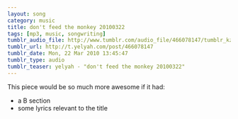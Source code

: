 ```yaml
---
layout: song
category: music
title: don't feed the monkey 20100322
tags: [mp3, music, songwriting]
tumblr_audio_file: http://www.tumblr.com/audio_file/466078147/tumblr_kzp5gb804i1qzo4ep
tumblr_url: http://t.yelyah.com/post/466078147
tumblr_date: Mon, 22 Mar 2010 13:45:47
tumblr_type: audio
tumblr_teaser: yelyah - "don't feed the monkey 20100322"
---
```

This piece would be so much more awesome if it had:

* a B section
* some lyrics relevant to the title
